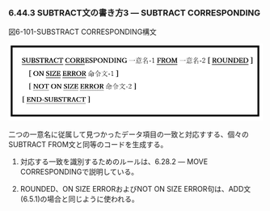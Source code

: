 ### 6.44.3 SUBTRACT文の書き方3 ― SUBTRACT CORRESPONDING

図6-101-SUBSTRACT CORRESPONDING構文

![alt text](Image/6-101-Subtract.png)

二つの一意名に従属して見つかったデータ項目の一致と対応すする、個々のSUBTRACT FROM文と同等のコードを生成する。

1. 対応する一致を識別するためのルールは、6.28.2 ― MOVE CORRESPONDINGで説明している。

2. ROUNDED、ON SIZE ERRORおよびNOT ON SIZE ERROR句は、ADD文 (6.5.1)の場合と同じように使われる。

